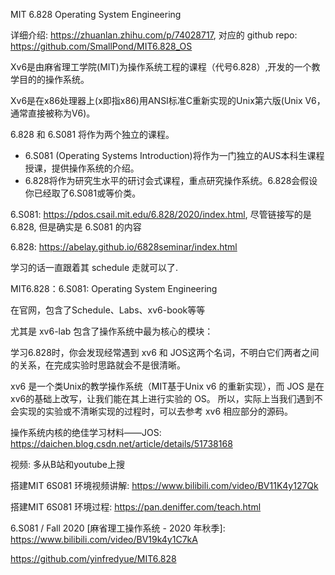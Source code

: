 
MIT 6.828 Operating System Engineering

详细介绍: https://zhuanlan.zhihu.com/p/74028717, 对应的 github repo: https://github.com/SmallPond/MIT6.828_OS

Xv6是由麻省理工学院(MIT)为操作系统工程的课程（代号6.828）,开发的一个教学目的的操作系统。

Xv6是在x86处理器上(x即指x86)用ANSI标准C重新实现的Unix第六版(Unix V6，通常直接被称为V6)。

6.828 和 6.S081 将作为两个独立的课程。

* 6.S081 (Operating Systems Introduction)将作为一门独立的AUS本科生课程授课，提供操作系统的介绍。
* 6.828将作为研究生水平的研讨会式课程，重点研究操作系统。6.828会假设你已经取了6.S081或等价类。

6.S081: https://pdos.csail.mit.edu/6.828/2020/index.html, 尽管链接写的是 6.828, 但是确实是 6.S081 的内容

6.828: https://abelay.github.io/6828seminar/index.html

学习的话一直跟着其 schedule 走就可以了.

MIT6.828：6.S081: Operating System Engineering

在官网，包含了Schedule、Labs、xv6-book等等

尤其是 xv6-lab 包含了操作系统中最为核心的模块：

学习6.828时，你会发现经常遇到 xv6 和 JOS这两个名词，不明白它们两者之间的关系，在完成实验时思路就会不是很清晰。

xv6 是一个类Unix的教学操作系统（MIT基于Unix v6 的重新实现），而 JOS 是在xv6的基础上改写，让我们能在其上进行实验的 OS。 所以，实际上当我们遇到不会实现的实验或不清晰实现的过程时，可以去参考 xv6 相应部分的源码。

操作系统内核的绝佳学习材料——JOS: https://daichen.blog.csdn.net/article/details/51738168

视频: 多从B站和youtube上搜

搭建MIT 6S081 环境视频讲解: https://www.bilibili.com/video/BV11K4y127Qk

搭建MIT 6S081 环境过程: https://pan.deniffer.com/teach.html

6.S081 / Fall 2020 [麻省理工操作系统 - 2020 年秋季]: https://www.bilibili.com/video/BV19k4y1C7kA


https://github.com/yinfredyue/MIT6.828